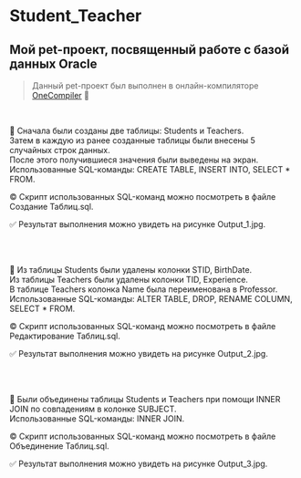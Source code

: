 # Student_Teacher
## Мой pet-проект, посвященный работе с базой данных Oracle </u>
> Данный pet-проект был выполнен в онлайн-компиляторе [OneCompiler](https://onecompiler.com/) :link:

</br>

:black_square_button: Сначала были созданы две таблицы: Students и Teachers. </br> Затем в каждую из ранее созданные таблицы были внесены 5 случайных строк данных. </br> После этого получившиеся значения были выведены на экран. </br> Использованные SQL-команды: CREATE TABLE, INSERT INTO, SELECT * FROM. 

:copyright: Скрипт использованных SQL-команд можно посмотреть в файле Создание Таблиц.sql. 

:white_check_mark: Результат выполнения можно увидеть на рисунке Output_1.jpg.

</br> </br>

:black_square_button: Из таблицы Students были удалены колонки STID, BirthDate. </br> Из таблицы Teachers были удалены колонки TID, Experience. </br> В таблице Teachers колонка Name была переименована в Professor. </br> Использованные SQL-команды: ALTER TABLE, DROP, RENAME COLUMN, SELECT * FROM. 

:copyright: Скрипт использованных SQL-команд можно посмотреть в файле Редактирование Таблиц.sql. 

:white_check_mark: Результат выполнения можно увидеть на рисунке Output_2.jpg.

</br> </br>

:black_square_button: Были объединены таблицы Students и Teachers при помощи INNER JOIN по совпадениям в колонке SUBJECT. </br> Использованные SQL-команды: INNER JOIN. 

:copyright: Скрипт использованных SQL-команд можно посмотреть в файле Объединение Таблиц.sql. 

:white_check_mark: Результат выполнения можно увидеть на рисунке Output_3.jpg.
